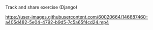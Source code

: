 Track and share exercise (Django)

https://user-images.githubusercontent.com/60020664/146687460-a405d482-5e04-4792-b9d5-7c5a65f4cd24.mp4
